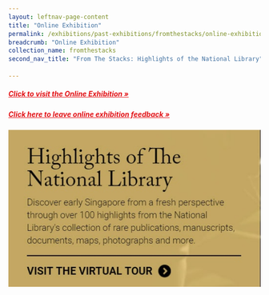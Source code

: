 ```yaml
---
layout: leftnav-page-content
title: "Online Exhibition"
permalink: /exhibitions/past-exhibitions/fromthestacks/online-exhibition/
breadcrumb: "Online Exhibition"
collection_name: fromthestacks
second_nav_title: "From The Stacks: Highlights of the National Library"

---
```


<h5><a href="http://www.nlb.gov.sg/exhibitions/virtual/fromthestacks/web-hires/index.html" target="_blank" style="color:#E21216;">Click to visit the Online Exhibition &#187;</a></h5>

<h5><a href="https://efm.jusfeedback.com/Community/se/705E3ED93A52064F" target="_blank" style="color:#E21216;">Click here to leave online exhibition feedback &#187;</a></h5>

<img src="/images/event-images/from-the-stacks/from-the-stacks-main-image.jpg" alt="A banner with the title From The Stacks">


